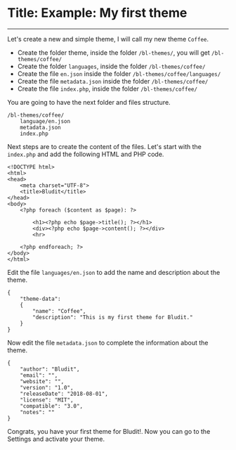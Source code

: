 # Title: Example: My first theme
<!-- Position: 2 -->
---
Let's create a new and simple theme, I will call my new theme `Coffee`.

- Create the folder theme, inside the folder `/bl-themes/`, you will get `/bl-themes/coffee/`
- Create the folder `languages`, inside the folder `/bl-themes/coffee/`
- Create the file `en.json` inside the folder `/bl-themes/coffee/languages/`
- Create the file `metadata.json` inside the folder `/bl-themes/coffee/`
- Create the file `index.php`, inside the folder `/bl-themes/coffee/`

You are going to have the next folder and files structure.

```
/bl-themes/coffee/
	language/en.json
	metadata.json
	index.php
```

Next steps are to create the content of the files. Let's start with the `index.php` and add the following HTML and PHP code.

```
<!DOCTYPE html>
<html>
<head>
	<meta charset="UTF-8">
	<title>Bludit</title>
</head>
<body>
	<?php foreach ($content as $page): ?>

		<h1><?php echo $page->title(); ?></h1>
		<div><?php echo $page->content(); ?></div>
		<hr>

	<?php endforeach; ?>
</body>
</html>
```

Edit the file `languages/en.json` to add the name and description about the theme.

```
{
	"theme-data":
	{
		"name": "Coffee",
		"description": "This is my first theme for Bludit."
	}
}
```

Now edit the file `metadata.json` to complete the information about the theme.

```
{
	"author": "Bludit",
	"email": "",
	"website": "",
	"version": "1.0",
	"releaseDate": "2018-08-01",
	"license": "MIT",
	"compatible": "3.0",
	"notes": ""
}
```

Congrats, you have your first theme for Bludit!. Now you can go to the Settings and activate your theme.
